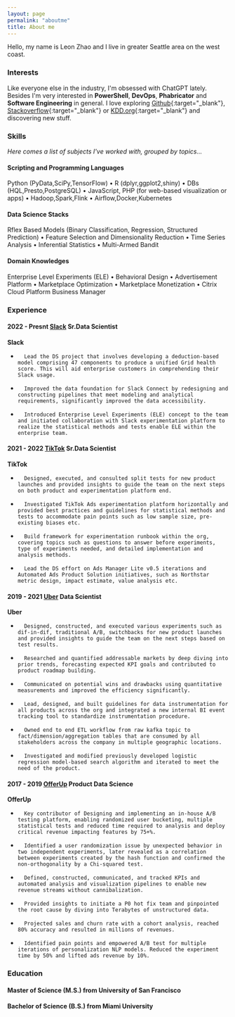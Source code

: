 ```yaml
---
layout: page
permalink: "aboutme"
title: About me
---
```


Hello, my name is Leon Zhao and I live in greater Seattle area on the west coast.



### <i class="fa fa-lightbulb" aria-hidden="true"></i> Interests

Like everyone else in the industry, I'm obsessed with ChatGPT lately. Besides I'm very interested in **PowerShell**, **DevOps**, **Phabricator** and **Software Engineering** in general. I love
exploring [Github](https://github.com/){:target="_blank"}, [Stackoverflow](https://stackoverflow.com/){:target="_blank"} or [KDD.org](https://kdd.org/){:target="_blank"}
and discovering new stuff.

### <i class="fa fa-cubes" aria-hidden="true"></i> Skills
*Here comes a list of subjects I've worked with, grouped by topics...*

#### Scripting and Programming Languages

Python (PyData,SciPy,TensorFlow) &bull; R (dplyr,ggplot2,shiny) &bull; DBs (HQL,Presto,PostgreSQL) &bull; JavaScript, PHP (for web-based visualization or apps) &bull; Hadoop,Spark,Flink &bull; Airflow,Docker,Kubernetes

#### Data Science Stacks

Rflex Based Models (Binary Classification, Regression, Structured Prediction) &bull; Feature Selection and Dimensionality Reduction &bull; Time Series Analysis &bull; Inferential Statistics &bull; Multi-Armed Bandit

#### Domain Knowledges

Enterprise Level Experiments (ELE) &bull; Behavioral Design &bull; Advertisement Platform &bull; Marketplace Optimization &bull; Marketplace Monetization &bull; Citrix Cloud Platform Business Manager

### <i class="fa fa-briefcase" aria-hidden="true"></i> Experience

#### 2022 - Presnt [Slack](https://slack.com) **Sr.Data Scientist**

<i class="fab fa-slack" aria-hidden="true"></i> **Slack**&nbsp;&nbsp;

-   	Lead the DS project that involves developing a deduction-based model comprising 47 components to produce a unified Grid health score. This will aid enterprise customers in comprehending their Slack usage.
-   	Improved the data foundation for Slack Connect by redesigning and constructing pipelines that meet modeling and analytical requirements, significantly improved the data accessibility. 
-   	Introduced Enterprise Level Experiments (ELE) concept to the team and initiated collaboration with Slack experimentation platform to realize the statistical methods and tests enable ELE within the enterprise team.

#### 2021 - 2022 [TikTok](https://tiktik.com) **Sr.Data Scientist**

<i class="fa-brands fa-tiktok"></i> **TikTok**&nbsp;&nbsp;

-   	Designed, executed, and consulted split tests for new product launches and provided insights to guide the team on the next steps on both product and experimentation platform end.
-   	Investigated TikTok Ads experimentation platform horizontally and provided best practices and guidelines for statistical methods and tests to accommodate pain points such as low sample size, pre-existing biases etc. 
-   	Build framework for experimentation runbook within the org, covering topics such as questions to answer before experiments, type of experiments needed, and detailed implementation and analysis methods.
-   	Lead the DS effort on Ads Manager Lite v0.5 iterations and Automated Ads Product Solution initiatives, such as Northstar metric design, impact estimate, value analysis etc. 

#### 2019 - 2021 [Uber](https://uber.com) **Data Scientist**

<i class="fab fa-uber" aria-hidden="true"></i> **Uber**&nbsp;&nbsp;

-   	Designed, constructed, and executed various experiments such as dif-in-dif, traditional A/B, switchbacks for new product launches and provided insights to guide the team on the next steps based on test results.
-   	Researched and quantified addressable markets by deep diving into prior trends, forecasting expected KPI goals and contributed to product roadmap building. 
-   	Communicated on potential wins and drawbacks using quantitative measurements and improved the efficiency significantly.
-   	Lead, designed, and built guidelines for data instrumentation for all products across the org and integrated a new internal BI event tracking tool to standardize instrumentation procedure.
-   	Owned end to end ETL workflow from raw kafka topic to fact/dimension/aggregation tables that are consumed by all stakeholders across the company in multiple geographic locations. 
-   	Investigated and modified previously developed logistic regression model-based search algorithm and iterated to meet the need of the product.


#### 2017 - 2019 [OfferUp](https://offerup.com) **Product Data Science**

<i class="fa fa-shopping-cart" aria-hidden="true"></i> **OfferUp**&nbsp;&nbsp;

-   	Key contributor of Designing and implementing an in-house A/B testing platform, enabling randomized user bucketing, multiple statistical tests and reduced time required to analysis and deploy critical revenue impacting features by 75+%. 
-   	Identified a user randomization issue by unexpected behavior in two independent experiments, later revealed as a correlation between experiments created by the hash function and confirmed the non-orthogonality by a Chi-squared test. 
-   	Defined, constructed, communicated, and tracked KPIs and automated analysis and visualization pipelines to enable new revenue streams without cannibalization. 
-   	Provided insights to initiate a P0 hot fix team and pinpointed the root cause by diving into Terabytes of unstructured data. 
-   	Projected sales and churn rate with a cohort analysis, reached 80% accuracy and resulted in millions of revenues. 
-   	Identified pain points and empowered A/B test for multiple iterations of personalization NLP models. Reduced the experiment time by 50% and lifted ads revenue by 10%. 


### <i class="fa fa-graduation-cap" aria-hidden="true"></i> Education

#### **Master of Science (M.S.)** from University of San Francisco
#### **Bachelor of Science (B.S.)** from Miami University
